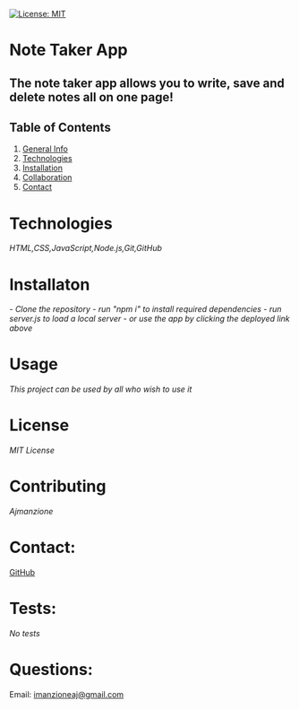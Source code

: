 
[![License: MIT](https://img.shields.io/badge/License-MIT-yellow.svg)](https://opensource.org/licenses/MIT)
# Note Taker App

## The note taker app allows you to write, save and delete notes all on one page!

## Table of Contents
1. [General Info](#general)
2. [Technologies](#technologies)
3. [Installation](#installation)
4. [Collaboration](#contributing)
5. [Contact](#contact) 

# Technologies
*HTML,CSS,JavaScript,Node.js,Git,GitHub*

# Installaton
*- Clone the repository - run "npm i" to install required dependencies - run server.js to load a local server - or  use the app  by clicking the deployed link above*

# Usage
*This project can be used by all who wish to use it*

# License
*MIT License*

# Contributing
*Ajmanzione*

# Contact: 
[GitHub](https://github.com/Ajmanzione)

# Tests:
*No tests*

# Questions:
Email: imanzioneaj@gmail.com
